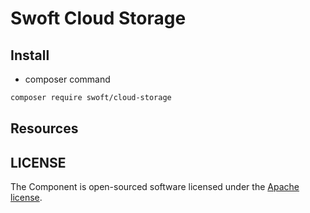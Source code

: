 # Swoft Cloud Storage

## Install

- composer command

```bash
composer require swoft/cloud-storage
```

## Resources

## LICENSE

The Component is open-sourced software licensed under the [Apache license](LICENSE).
